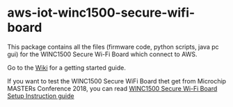 # aws-iot-winc1500-secure-wifi-board
This package contains all the files (firmware code, python scripts, java pc gui) for the WINC1500 Secure Wi-Fi Board which connect to AWS.

Go to the [Wiki](https://github.com/MicrochipTech/aws-iot-winc1500-secure-wifi-board/wiki) for a getting started guide.

If you want to test the WINC1500 Secure WiFi Board thet get from Microchip MASTERs Conference 2018, you can read [WINC1500 Secure Wi-Fi Board Setup Instruction guide](https://github.com/MicrochipTech/aws-iot-winc1500-secure-wifi-board-java-gui-for-master-workshop/tree/master/doc) 
